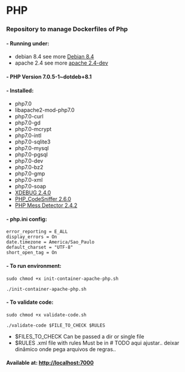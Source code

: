 # PHP
### Repository to manage Dockerfiles of Php

#### - Running under:
* debian 8.4 see more [Debian 8.4](https://github.com/fredericomartini-docker-libraries/debian/tree/8.4)
* apache 2.4 see more [apache 2.4-dev](https://github.com/fredericomartini-docker-libraries/apache/tree/apache-2.4-dev)

#### - PHP Version 7.0.5-1~dotdeb+8.1 

#### - Installed:

 - php7.0
 - libapache2-mod-php7.0
 - php7.0-curl
 - php7.0-gd
 - php7.0-mcrypt
 - php7.0-intl
 - php7.0-sqlite3
 - php7.0-mysql
 - php7.0-pgsql
 - php7.0-dev
 - php7.0-bz2
 - php7.0-gmp
 - php7.0-xml 
 - php7.0-soap
 - [XDEBUG 2.4.0](https://xdebug.org/)
 - [PHP_CodeSniffer 2.6.0](http://pear.php.net/package/PHP_CodeSniffer/redirected)
 - [PHP Mess Detector 2.4.2](https://phpmd.org/)

#### - php.ini config:

    error_reporting = E_ALL
    display_errors = On
    date.timezone = America/Sao_Paulo
    default_charset = "UTF-8"
    short_open_tag = On

#### - To run environment:

    sudo chmod +x init-container-apache-php.sh

    ./init-container-apache-php.sh

 #### - To validate code:
  
    sudo chmod +x validate-code.sh       
    
    ./validate-code $FILE_TO_CHECK $RULES

 - $FILES_TO_CHECK Can be passed a dir or single file
 - $RULES .xml file with rules Must be in # TODO aqui ajustar.. deixar dinâmico onde pega arquivos de regras.. 

#### Available at: [http://localhost:7000](http://localhost:7000)
